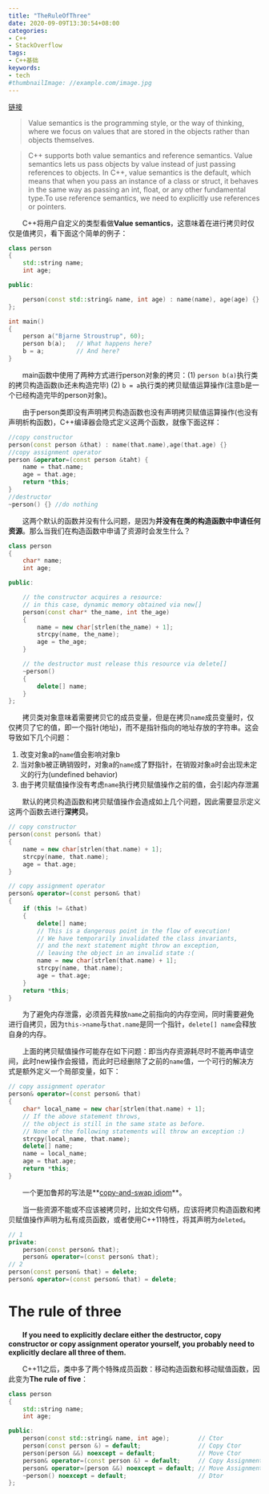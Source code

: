 ```yaml
---
title: "TheRuleOfThree"
date: 2020-09-09T13:30:54+08:00
categories:
- C++
- StackOverflow
tags:
- C++基础
keywords:
- tech
#thumbnailImage: //example.com/image.jpg
---
```

[链接](https://stackoverflow.com/questions/4172722/what-is-the-rule-of-three)
<!--more-->
> Value semantics is the programming style, or the way of thinking, where we focus on values that are stored in the objects rather than objects themselves.

> C++ supports both value semantics and reference semantics. Value semantics lets us pass objects by value instead of just passing references to objects. In C++, value semantics is the default, which means that when you pass an instance of a class or struct, it behaves in the same way as passing an int, float, or any other fundamental type.To use reference semantics, we need to explicitly use references or pointers.

　　C++将用户自定义的类型看做**Value semantics**，这意味着在进行拷贝时仅仅是值拷贝，看下面这个简单的例子：
```cpp
class person
{
    std::string name;
    int age;

public:

    person(const std::string& name, int age) : name(name), age(age) {}
};

int main()
{
    person a("Bjarne Stroustrup", 60);
    person b(a);   // What happens here?
    b = a;         // And here?
}
```

　　main函数中使用了两种方式进行person对象的拷贝：(1) `person b(a)`执行类的拷贝构造函数(b还未构造完毕) (2) `b = a`执行类的拷贝赋值运算操作(注意b是一个已经构造完毕的person对象)。

　　由于person类即没有声明拷贝构造函数也没有声明拷贝赋值运算操作(也没有声明析构函数)，C++编译器会隐式定义这两个函数，就像下面这样：
```cpp
//copy constructor
person(const person &that) : name(that.name),age(that.age) {}
//copy assignment operator
person &operator=(const person &taht) {
    name = that.name;
    age = that.age;
    return *this;
}
//destructor
~person() {} //do nothing
```

　　这两个默认的函数并没有什么问题，是因为**并没有在类的构造函数中申请任何资源**。那么当我们在构造函数中申请了资源时会发生什么？
```cpp
class person
{
    char* name;
    int age;

public:

    // the constructor acquires a resource:
    // in this case, dynamic memory obtained via new[]
    person(const char* the_name, int the_age)
    {
        name = new char[strlen(the_name) + 1];
        strcpy(name, the_name);
        age = the_age;
    }

    // the destructor must release this resource via delete[]
    ~person()
    {
        delete[] name;
    }
};
```

　　拷贝类对象意味着需要拷贝它的成员变量，但是在拷贝`name`成员变量时，仅仅拷贝了它的值，即一个指针(地址)，而不是指针指向的地址存放的字符串。这会导致如下几个问题：
1. 改变对象a的`name`值会影响对象b
2. 当对象b被正确销毁时，对象a的`name`成了野指针，在销毁对象a时会出现未定义的行为(undefined behavior)
3. 由于拷贝赋值操作没有考虑`name`执行拷贝赋值操作之前的值，会引起内存泄漏

　　默认的拷贝构造函数和拷贝赋值操作会造成如上几个问题，因此需要显示定义这两个函数去进行**深拷贝**。
```cpp
// copy constructor
person(const person& that)
{
    name = new char[strlen(that.name) + 1];
    strcpy(name, that.name);
    age = that.age;
}

// copy assignment operator
person& operator=(const person& that)
{
    if (this != &that)
    {
        delete[] name;
        // This is a dangerous point in the flow of execution!
        // We have temporarily invalidated the class invariants,
        // and the next statement might throw an exception,
        // leaving the object in an invalid state :(
        name = new char[strlen(that.name) + 1];
        strcpy(name, that.name);
        age = that.age;
    }
    return *this;
}
```

　　为了避免内存泄露，必须首先释放`name`之前指向的内存空间，同时需要避免进行自拷贝，因为`this->name`与`that.name`是同一个指针，`delete[] name`会释放自身的内存。

　　上面的拷贝赋值操作可能存在如下问题：即当内存资源耗尽时不能再申请空间，此时new操作会报错，而此时已经删除了之前的`name`值，一个可行的解决方式是额外定义一个局部变量，如下：
```cpp
// copy assignment operator
person& operator=(const person& that)
{
    char* local_name = new char[strlen(that.name) + 1];
    // If the above statement throws,
    // the object is still in the same state as before.
    // None of the following statements will throw an exception :)
    strcpy(local_name, that.name);
    delete[] name;
    name = local_name;
    age = that.age;
    return *this;
}
```

　　一个更加鲁邦的写法是**[copy-and-swap idiom](https://stackoverflow.com/questions/3279543/what-is-the-copy-and-swap-idiom)**。

　　当一些资源不能或不应该被拷贝时，比如文件句柄，应该将拷贝构造函数和拷贝赋值操作声明为私有成员函数，或者使用C++11特性，将其声明为`deleted`。
```cpp
// 1
private:
    person(const person& that);
    person& operator=(const person& that);
// 2
person(const person& that) = delete;
person& operator=(const person& that) = delete;
```

# The rule of three
　　**If you need to explicitly declare either the destructor, copy constructor or copy assignment operator yourself, you probably need to explicitly declare all three of them.**

　　C++11之后，类中多了两个特殊成员函数：移动构造函数和移动赋值函数，因此变为**The rule of five**：
```cpp
class person
{
    std::string name;
    int age;

public:
    person(const std::string& name, int age);        // Ctor
    person(const person &) = default;                // Copy Ctor
    person(person &&) noexcept = default;            // Move Ctor
    person& operator=(const person &) = default;     // Copy Assignment
    person& operator=(person &&) noexcept = default; // Move Assignment
    ~person() noexcept = default;                    // Dtor
};
```
